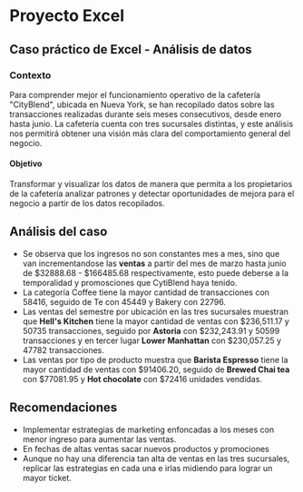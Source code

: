 # Proyecto Excel
## Caso práctico de Excel - Análisis de datos
### Contexto
Para comprender mejor el funcionamiento operativo de la cafetería "CityBlend", ubicada en Nueva York, se han recopilado datos sobre las transacciones realizadas durante seis meses consecutivos, desde enero hasta junio. La cafetería cuenta con tres sucursales distintas, y este análisis nos permitirá obtener una visión más clara del comportamiento general del negocio.  
#### Objetivo
Transformar y visualizar los datos de manera que permita a los propietarios de la cafetería analizar patrones y detectar oportunidades de mejora para el negocio a partir de los datos recopilados.   
 
## Análisis del caso
- Se observa que los ingresos no son constantes mes a mes, sino que van incrementandose las **ventas** a partir del mes de marzo hasta junio de $32888.68 - $166485.68 respectivamente, esto puede deberse a la temporalidad y promosciones que CytiBlend haya tenido.
- La categoría Coffee tiene la mayor cantidad de transacciones con 58416, seguido de Te con 45449 y Bakery con 22796.
- Las ventas del semestre por ubicación en las tres sucursales muestran que **Hell's Kitchen** tiene la mayor cantidad de ventas con $236,511.17 y 50735 transacciones, seguido por **Astoria** con $232,243.91 y 50599 transacciones y en tercer lugar **Lower Manhattan** con $230,057.25 y 47782 transacciones.
- Las ventas por tipo de producto muestra que **Barista Espresso** tiene la mayor cantidad de ventas con $91406.20, seguido de **Brewed Chai tea** con $77081.95 y **Hot chocolate** con $72416 unidades vendidas.
## Recomendaciones
- Implementar estrategias de marketing enfoncadas a los meses con menor ingreso para aumentar las ventas.
- En fechas de altas ventas sacar nuevos productos y promociones
- Aunque no hay una diferencia tan alta de ventas en las tres sucursales, replicar las estrategias en cada una e irlas midiendo para lograr un mayor ticket.
    





